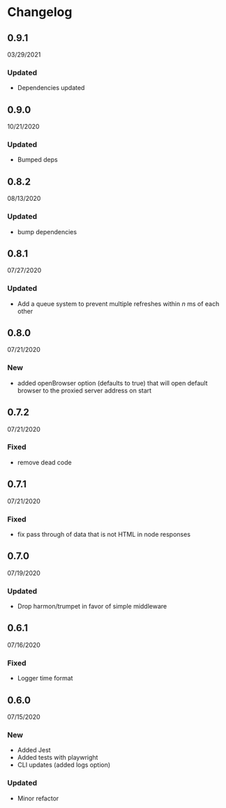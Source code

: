 # Changelog


<h2 class="ReleaseVersion">0.9.1</h2>

<p class="ReleaseDate">
  <time datetime="2021-03-29T14:09:12.628Z">03/29/2021</time>
</p>


### Updated
- Dependencies updated


<h2 class="ReleaseVersion">0.9.0</h2>

<p class="ReleaseDate">
  <time datetime="2020-10-21T14:44:10.118Z">10/21/2020</time>
</p>


### Updated
- Bumped deps


<h2 class="ReleaseVersion">0.8.2</h2>

<p class="ReleaseDate">
  <time datetime="2020-08-13T13:03:13.646Z">08/13/2020</time>
</p>


### Updated
- bump dependencies


<h2 class="ReleaseVersion">0.8.1</h2>

<p class="ReleaseDate">
  <time datetime="2020-07-27T12:56:46.704Z">07/27/2020</time>
</p>


### Updated
- Add a queue system to prevent multiple refreshes within _n_ ms of each other


<h2 class="ReleaseVersion">0.8.0</h2>

<p class="ReleaseDate">
  <time datetime="2020-07-21T23:25:48.501Z">07/21/2020</time>
</p>


### New
- added openBrowser option (defaults to true) that will open default browser to the proxied server address on start


<h2 class="ReleaseVersion">0.7.2</h2>

<p class="ReleaseDate">
  <time datetime="2020-07-21T19:47:52.414Z">07/21/2020</time>
</p>


### Fixed
- remove dead code


<h2 class="ReleaseVersion">0.7.1</h2>

<p class="ReleaseDate">
  <time datetime="2020-07-21T19:44:08.785Z">07/21/2020</time>
</p>


### Fixed
- fix pass through of data that is not HTML in node responses


<h2 class="ReleaseVersion">0.7.0</h2>

<p class="ReleaseDate">
  <time datetime="2020-07-19T13:31:23.436Z">07/19/2020</time>
</p>


### Updated
- Drop harmon/trumpet in favor of simple middleware


<h2 class="ReleaseVersion">0.6.1</h2>

<p class="ReleaseDate">
  <time datetime="2020-07-16T12:08:28.492Z">07/16/2020</time>
</p>


### Fixed
- Logger time format


<h2 class="ReleaseVersion">0.6.0</h2>

<p class="ReleaseDate">
  <time datetime="2020-07-15T21:01:34.075Z">07/15/2020</time>
</p>


### New
- Added Jest
- Added tests with playwright
- CLI updates (added logs option)

### Updated
- Minor refactor
